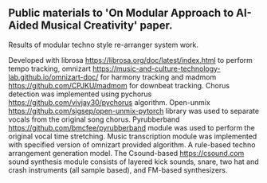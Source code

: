 ## Public materials to 'On Modular Approach to AI-Aided Musical Creativity' paper.

Results of modular techno style re-arranger system work.

Developed with librosa https://librosa.org/doc/latest/index.html to perform tempo tracking, omnizart https://music-and-culture-technology-lab.github.io/omnizart-doc/ for harmony tracking and madmom https://github.com/CPJKU/madmom for downbeat tracking. Chorus detection was implemented using pychorus https://github.com/vivjay30/pychorus algorithm. Open-unmix https://github.com/sigsep/open-unmix-pytorch library was used to separate vocals from the original song chorus. Pyrubberband https://github.com/bmcfee/pyrubberband module was used to perform the original vocal time stretching. Music transcription module was implemented with specified version of omnizart provided algorithm. A rule-based techno arrangement generation model. The Csound-based https://csound.com sound synthesis module consists of layered kick sounds, snare, two hat and crash instruments (all sample based), and FM-based synthesizers.
